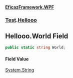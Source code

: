 #### [EficazFramework.WPF](EficazFrameworkWPF.md 'EficazFramework WPF')
### [Test](EficazFrameworkWPF.md#Test 'Test').[Hellooo](Test/Hellooo.md 'Test.Hellooo')

## Hellooo.World Field

```csharp
public static string World;
```

#### Field Value
[System.String](https://docs.microsoft.com/en-us/dotnet/api/System.String 'System.String')